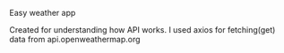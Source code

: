 Easy weather app

Created for understanding how API works.
I used axios for fetching(get) data from api.openweathermap.org
